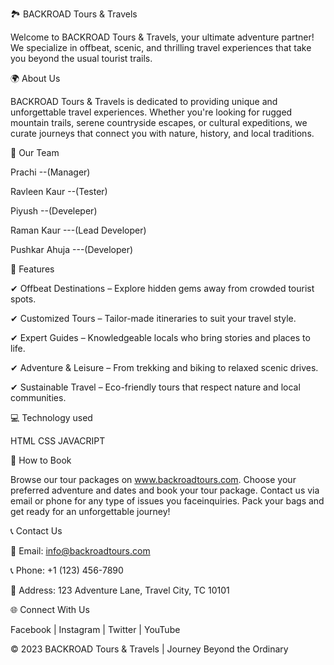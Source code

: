 🏞️ BACKROAD Tours & Travels

Welcome to BACKROAD Tours & Travels, your ultimate adventure partner! We specialize in offbeat, scenic, and thrilling travel experiences that take you beyond the usual tourist trails.


🌍 About Us

BACKROAD Tours & Travels is dedicated to providing unique and unforgettable travel experiences. Whether you're looking for rugged mountain trails, serene countryside escapes, or cultural expeditions, we curate journeys that connect you with nature, history, and local traditions.


👥 Our Team

Prachi --(Manager) 

Ravleen Kaur --(Tester)

Piyush  --(Develeper)

Raman Kaur  ---(Lead Developer)

Pushkar Ahuja  ---(Developer)


🚀 Features

✔ Offbeat Destinations – Explore hidden gems away from crowded tourist spots.

✔ Customized Tours – Tailor-made itineraries to suit your travel style.

✔ Expert Guides – Knowledgeable locals who bring stories and places to life.

✔ Adventure & Leisure – From trekking and biking to relaxed scenic drives.

✔ Sustainable Travel – Eco-friendly tours that respect nature and local communities.


💻 Technology used 

HTML
CSS
JAVACRIPT


📌 How to Book

Browse our tour packages on www.backroadtours.com.
Choose your preferred adventure and dates and book your tour package.
Contact us via email or phone for any type of issues you faceinquiries.
Pack your bags and get ready for an unforgettable journey!


📞 Contact Us

📧 Email: info@backroadtours.com

📞 Phone: +1 (123) 456-7890

📍 Address: 123 Adventure Lane, Travel City, TC 10101


🌐 Connect With Us

Facebook | Instagram | Twitter | YouTube


©️ 2023 BACKROAD Tours & Travels | Journey Beyond the Ordinary
